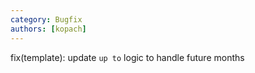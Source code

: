 ```yaml
---
category: Bugfix
authors: [kopach]
---
```


fix(template): update `up to` logic to handle future months
